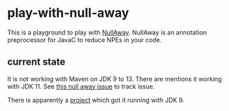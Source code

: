 # play-with-null-away

This is a playground to play with [NullAway](https://github.com/uber/NullAway). NullAway is an annotation preprocessor for JavaC to reduce NPEs in your code.

## current state

It is not working with Maven on JDK 9 to 13. There are mentions it working with JDK 11.
See [this null away issue](https://github.com/uber/NullAway/issues/259) to track issue.

There is apparently a [project](https://github.com/otr4j/otr4j/blob/fd42a4e73ed52d5baf7ae4f7850b6c876a1702ce/pom.xml) which got it running with JDK 9.
